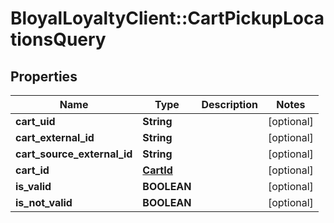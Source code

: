 # BloyalLoyaltyClient::CartPickupLocationsQuery

## Properties
Name | Type | Description | Notes
------------ | ------------- | ------------- | -------------
**cart_uid** | **String** |  | [optional] 
**cart_external_id** | **String** |  | [optional] 
**cart_source_external_id** | **String** |  | [optional] 
**cart_id** | [**CartId**](CartId.md) |  | [optional] 
**is_valid** | **BOOLEAN** |  | [optional] 
**is_not_valid** | **BOOLEAN** |  | [optional] 

